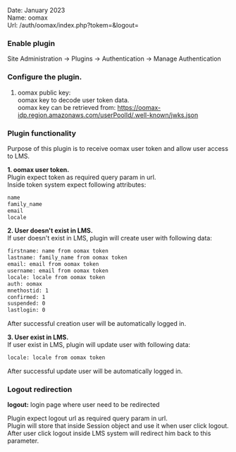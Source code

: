 Date: January 2023  
Name: oomax  
Url: /auth/oomax/index.php?tokem=&logout=

### Enable plugin ###

Site Administration -> Plugins -> Authentication -> Manage Authentication

### Configure the plugin. ###

1. oomax public key:  
oomax key to decode user token data.   
oomax key can be retrieved from: 
https://oomax-idp.region.amazonaws.com/userPoolId/.well-known/jwks.json

### Plugin functionality ###

Purpose of this plugin is to receive oomax user token and allow user access to LMS.

**1. oomax user token.**  
Plugin expect token as required query param in url.  
Inside token system expect following attributes:
```bash
name
family_name
email
locale
```

**2. User doesn't exist in LMS.**  
If user doesn't exist in LMS, plugin will create user with following data:
```bash
firstname: name from oomax token
lastname: family_name from oomax token
email: email from oomax token
username: email from oomax token
locale: locale from oomax token
auth: oomax
mnethostid: 1
confirmed: 1
suspended: 0
lastlogin: 0
```
After successful creation user will be automatically logged in.

**3. User exist in LMS.**   
If user exist in LMS, plugin will update user with following data:
```bash
locale: locale from oomax token
```
After successful update user will be automatically logged in.


### Logout redirection ### 

**logout:** login page where user need to be redirected


Plugin expect logout url as required query param in url.  
Plugin will store that inside Session object and use it when user click logout.  
After user click logout inside LMS system will redirect him back to this parameter.
